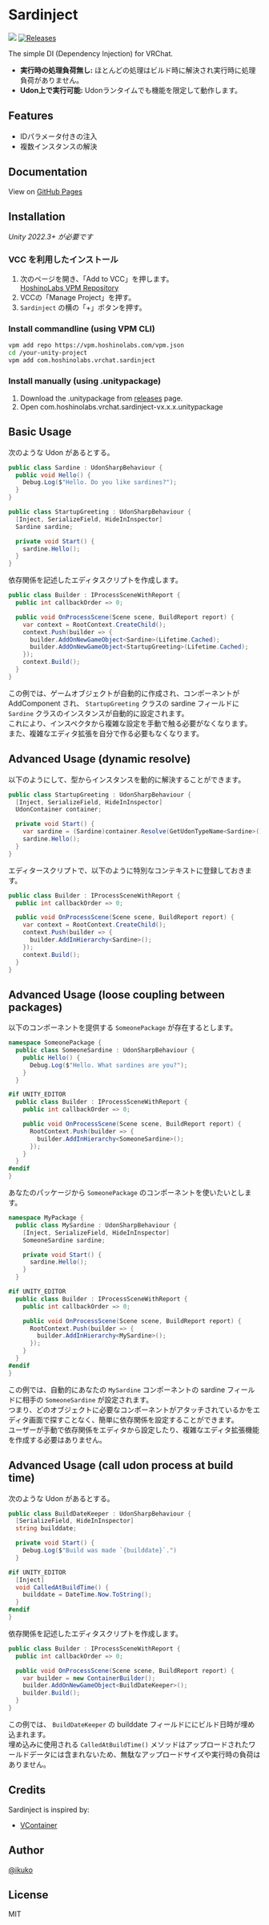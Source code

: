# Sardinject

![](https://img.shields.io/badge/unity-2022.3+-000.svg)
[![Releases](https://img.shields.io/github/release/hoshinolabs-vrchat/Sardinject.svg)](https://github.com/hoshinolabs-vrchat/Sardinject/releases)

The simple DI (Dependency Injection) for VRChat.

- **実行時の処理負荷無し:** ほとんどの処理はビルド時に解決され実行時に処理負荷がありません。
- **Udon上で実行可能:** Udonランタイムでも機能を限定して動作します。

## Features

- IDパラメータ付きの注入
- 複数インスタンスの解決

## Documentation

View on [GitHub Pages](https://sardinject.github.io)

## Installation

*Unity 2022.3+ が必要です*

### VCC を利用したインストール

1. 次のページを開き、「Add to VCC」を押します。  
  [HoshinoLabs VPM Repository](https://vpm.hoshinolabs.com/)
2. VCCの「Manage Project」を押す。
3. `Sardinject` の横の「+」ボタンを押す。

### Install commandline (using VPM CLI)

```bash
vpm add repo https://vpm.hoshinolabs.com/vpm.json
cd /your-unity-project
vpm add com.hoshinolabs.vrchat.sardinject
```

### Install manually (using .unitypackage)

1. Download the .unitypackage from [releases](https://github.com/hoshinolabs-vrchat/Sardinject/releases) page.
2. Open com.hoshinolabs.vrchat.sardinject-vx.x.x.unitypackage

## Basic Usage

次のような Udon があるとする。

```csharp
public class Sardine : UdonSharpBehaviour {
  public void Hello() {
    Debug.Log($"Hello. Do you like sardines?");
  }
}
```

```csharp
public class StartupGreeting : UdonSharpBehaviour {
  [Inject, SerializeField, HideInInspector]
  Sardine sardine;

  private void Start() {
    sardine.Hello();
  }
}
```

依存関係を記述したエディタスクリプトを作成します。

```csharp
public class Builder : IProcessSceneWithReport {
  public int callbackOrder => 0;

  public void OnProcessScene(Scene scene, BuildReport report) {
    var context = RootContext.CreateChild();
    context.Push(builder => {
      builder.AddOnNewGameObject<Sardine>(Lifetime.Cached);
      builder.AddOnNewGameObject<StartupGreeting>(Lifetime.Cached);
    });
    context.Build();
  }
}
```

この例では、ゲームオブジェクトが自動的に作成され、コンポーネントが AddComponent され、 `StartupGreeting` クラスの sardine フィールドに `Sardine` クラスのインスタンスが自動的に設定されます。  
これにより、インスペクタから複雑な設定を手動で触る必要がなくなります。  
また、複雑なエディタ拡張を自分で作る必要もなくなります。

## Advanced Usage (dynamic resolve)

以下のようにして、型からインスタンスを動的に解決することができます。

```csharp
public class StartupGreeting : UdonSharpBehaviour {
  [Inject, SerializeField, HideInInspector]
  UdonContainer container;

  private void Start() {
    var sardine = (Sardine)container.Resolve(GetUdonTypeName<Sardine>());
    sardine.Hello();
  }
}
```

エディタースクリプトで、以下のように特別なコンテキストに登録しておきます。

```csharp
public class Builder : IProcessSceneWithReport {
  public int callbackOrder => 0;

  public void OnProcessScene(Scene scene, BuildReport report) {
    var context = RootContext.CreateChild();
    context.Push(builder => {
      builder.AddInHierarchy<Sardine>();
    });
    context.Build();
  }
}
```

## Advanced Usage (loose coupling between packages)

以下のコンポーネントを提供する `SomeonePackage` が存在するとします。

```csharp
namespace SomeonePackage {
  public class SomeoneSardine : UdonSharpBehaviour {
    public Hello() {
      Debug.Log($"Hello. What sardines are you?");
    }
  }

#if UNITY_EDITOR
  public class Builder : IProcessSceneWithReport {
    public int callbackOrder => 0;

    public void OnProcessScene(Scene scene, BuildReport report) {
      RootContext.Push(builder => {
        builder.AddInHierarchy<SomeoneSardine>();
      });
    }
  }
#endif
}
```

あなたのパッケージから `SomeonePackage` のコンポーネントを使いたいとします。

```csharp
namespace MyPackage {
  public class MySardine : UdonSharpBehaviour {
    [Inject, SerializeField, HideInInspector]
    SomeoneSardine sardine;

    private void Start() {
      sardine.Hello();
    }
  }

#if UNITY_EDITOR
  public class Builder : IProcessSceneWithReport {
    public int callbackOrder => 0;

    public void OnProcessScene(Scene scene, BuildReport report) {
      RootContext.Push(builder => {
        builder.AddInHierarchy<MySardine>();
      });
    }
  }
#endif
}
```

この例では、自動的にあなたの `MySardine` コンポーネントの sardine フィールドに相手の `SomeoneSardine` が設定されます。  
つまり、どのオブジェクトに必要なコンポーネントがアタッチされているかをエディタ画面で探すことなく、簡単に依存関係を設定することができます。  
ユーザーが手動で依存関係をエディタから設定したり、複雑なエディタ拡張機能を作成する必要はありません。

## Advanced Usage (call udon process at build time)

次のような Udon があるとする。

```csharp
public class BuildDateKeeper : UdonSharpBehaviour {
  [SerializeField, HideInInspector]
  string builddate;

  private void Start() {
    Debug.Log($"Build was made `{builddate}`.")
  }

#if UNITY_EDITOR
  [Inject]
  void CalledAtBuildTime() {
    builddate = DateTime.Now.ToString();
  }
#endif
}
```

依存関係を記述したエディタスクリプトを作成します。

```csharp
public class Builder : IProcessSceneWithReport {
  public int callbackOrder => 0;

  public void OnProcessScene(Scene scene, BuildReport report) {
    var builder = new ContainerBuilder();
    builder.AddOnNewGameObject<BuildDateKeeper>();
    builder.Build();
  }
}
```

この例では、 `BuildDateKeeper` の builddate フィールドににビルド日時が埋め込まれます。  
埋め込みに使用される `CalledAtBuildTime()` メソッドはアップロードされたワールドデータには含まれないため、無駄なアップロードサイズや実行時の負荷はありません。

## Credits

Sardinject is inspired by:

- [VContainer](https://github.com/hadashiA/VContainer)

## Author

[@ikuko](https://twitter.com/magi_ikuko)

## License

MIT
